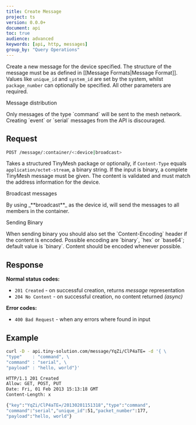 ```yaml
---
title: Create Message
project: ts
version: 0.0.0+
document: api
toc: true
audience: advanced
keywords: [api, http, messages]
group_by: "Query Operations"
---
```


Create a new message for the device specified. The structure of the
message must be as defined in [[Message Formats|Message Format]]. Values like
`unique_id` and `system_id` are set by the system, whilst
`package_number` can optionally be specified. All other parameters are
required.

<div class="info">
 <div class="title">Message distribution</div>
 <p>
   Only messages of the type `command` will be sent to the mesh network.
   Creating `event` or `serial` messages from the API is discouraged.
 </p>
</div>

## Request

```bash
POST /message/:container/<:device|broadcast>
```

Takes a structured TinyMesh package or optionally, if `Content-Type`
equals `application/octet-stream`, a binary string. If the
input is binary, a complete TinyMesh message must be given. The
content is validated and must match the address information for the
device.

<div class="info">
 <div class="title">Broadcast messages</div>
 <p>
  By using _**broadcast**_ as the device id, will send the messages to
  all members in the container.
 </p>
</div>

<div class="info">
 <div class="title">Sending Binary</div>
 <p>
  When sending binary you should also set the `Content-Encoding`
  header if the content is encoded. Possible encoding are `binary`,
  `hex` or `base64`; default value is `binary`. Content should be
  encoded whenever possible.
 </p>
</div>


## Response

**Normal status codes:**

* `201 Created` - on successful creation, returns _message_ representation
* `204 No Content` - on successful creation, no content returned _(async)_

**Error codes:**

* `400 Bad Request` - when any errors where found in input


## Example

```bash
curl -D - api.tiny-solution.com/message/YqZi/ClP4aTE= -d '{ \
"type"    : "command", \
"command" : "serial", \
"payload" : "hello, world"}'

HTTP/1.1 201 Created
Allow: GET, POST, PUT
Date: Fri, 01 Feb 2013 15:13:18 GMT
Content-Length: x

{"key":"YqZi/ClP4aTE=/20130201151318","type":"command",
"command":"serial","unique_id":51,"packet_number":177,
"payload":"hello, world"}
```
